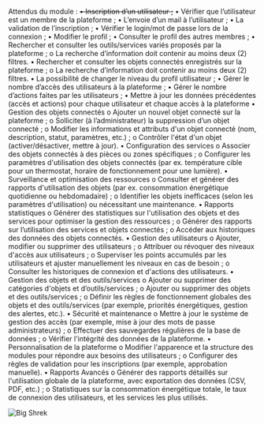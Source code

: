 Attendus du module :
<del>• Inscription d’un utilisateur ;</del>
• Vérifier que l’utilisateur est un membre de la plateforme ;
• L’envoie d’un mail à l’utilisateur ;
• La validation de l’inscription ;
• Vérifier le login/mot de passe lors de la connexion ;
• Modifier le profil ;
• Consulter le profil des autres membres ;
• Rechercher et consulter les outils/services variés proposés par la plateforme ;
o La recherche d’information doit contenir au moins deux (2) filtres.
• Rechercher et consulter les objets connectés enregistrés sur la plateforme ;
o La recherche d’information doit contenir au moins deux (2) filtres.
• La possibilité de changer le niveau du profil utilisateur ;
• Gérer le nombre d’accès des utilisateurs à la plateforme ;
• Gérer le nombre d’actions faites par les utilisateurs ;
• Mettre à jour les données précédentes (accès et actions) pour chaque utilisateur et
chaque accès à la plateforme
• Gestion des objets connectés
o Ajouter un nouvel objet connecté sur la plateforme ;
o Solliciter (à l’administrateur) la suppression d’un objet connecté ;
o Modifier les informations et attributs d'un objet connecté (nom, description,
statut, paramètres, etc.) ;
o Contrôler l'état d'un objet (activer/désactiver, mettre à jour).
• Configuration des services
o Associer des objets connectés à des pièces ou zones spécifiques ;
o Configurer les paramètres d'utilisation des objets connectés (par ex. température
cible pour un thermostat, horaire de fonctionnement pour une lumière).
• Surveillance et optimisation des ressources
o Consulter et générer des rapports d'utilisation des objets (par ex. consommation
énergétique quotidienne ou hebdomadaire) ;
o Identifier les objets inefficaces (selon les paramètres d'utilisation) ou nécessitant
une maintenance.
• Rapports statistiques
o Générer des statistiques sur l'utilisation des objets et des services pour optimiser
la gestion des ressources ;
o Générer des rapports sur l’utilisation des services et objets connectés ;
o Accéder aux historiques des données des objets connectés.
• Gestion des utilisateurs
o Ajouter, modifier ou supprimer des utilisateurs ;
o Attribuer ou révoquer des niveaux d'accès aux utilisateurs ;
o Superviser les points accumulés par les utilisateurs et ajuster manuellement les
niveaux en cas de besoin ;
o Consulter les historiques de connexion et d'actions des utilisateurs.
• Gestion des objets et des outils/services
o Ajouter ou supprimer des catégories d'objets et d’outils/services ;
o Ajouter ou supprimer des objets et des outils/services ;
o Définir les règles de fonctionnement globales des objets et des outils/services (par
exemple, priorités énergétiques, gestion des alertes, etc.).
• Sécurité et maintenance
o Mettre à jour le système de gestion des accès (par exemple, mise à jour des mots
de passe administrateurs) ;
o Effectuer des sauvegardes régulières de la base de données ;
o Vérifier l'intégrité des données de la plateforme.
• Personnalisation de la plateforme
o Modifier l'apparence et la structure des modules pour répondre aux besoins des
utilisateurs ;
o Configurer des règles de validation pour les inscriptions (par exemple,
approbation manuelle).
• Rapports Avancés
o Générer des rapports détaillés sur l'utilisation globale de la plateforme, avec
exportation des données (CSV, PDF, etc.) ;
o Statistiques sur la consommation énergétique totale, le taux de connexion des
utilisateurs, et les services les plus utilisés.

![Big Shrek](https://pics.craiyon.com/2023-10-09/6ad8e1778a5240c7a79aa2170a1ee467.webp)

